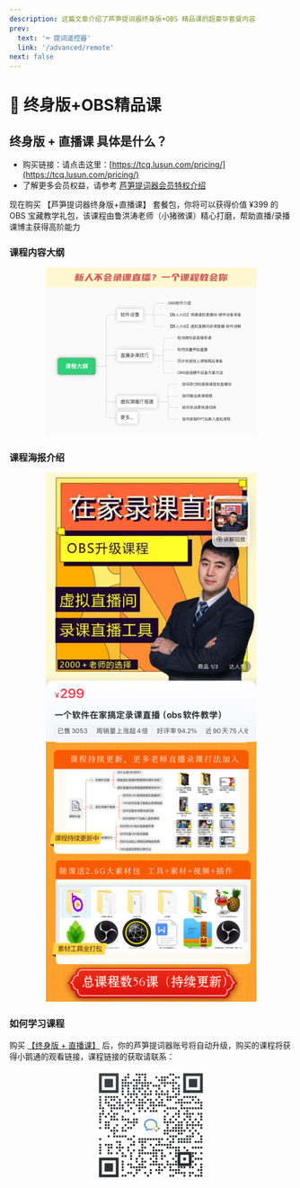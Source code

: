 ```yaml
---
description: 这篇文章介绍了芦笋提词器终身版+OBS 精品课的超豪华套餐内容
prev:
  text: '⌨️ 提词遥控器'
  link: '/advanced/remote'
next: false
---
```


# 🫡 终身版+OBS精品课

## 终身版 + 直播课 具体是什么？

* 购买链接：请点击这里：[https://tcq.lusun.com/pricing/](https://tcq.lusun.com/pricing/)
* 了解更多会员权益，请参考 [芦笋提词器会员特权介绍](../basic/vip.md)

现在购买 【芦笋提词器终身版+直播课】 套餐包，你将可以获得价值 ¥399 的 OBS 宝藏教学礼包，该课程由鲁洪涛老师（小猪微课）精心打磨，帮助直播/录播课博主获得高阶能力

### 课程内容大纲

<div align="center">
  <img src="../public/.gitbook/assets/xzwk5.png" alt="" width="375">
</div>

### 课程海报介绍

<div align="center">
<img src="../public/.gitbook/assets/xzwk6.png" alt="" width="375">
</div>


### 如何学习课程

购买 [【终身版 + 直播课】](https://tcq.lusun.com/pricing/) 后，你的芦笋提词器账号将自动升级，购买的课程将获得小鹅通的观看链接，课程链接的获取请联系：

<div align="center">
  <img src="../public/.gitbook/assets/xiaoxiao.jpeg" alt="" width="198">
</div>
